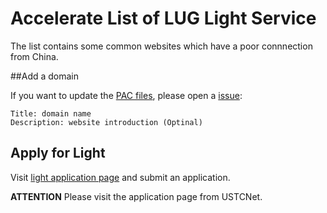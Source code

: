 # Accelerate List of LUG Light Service

The list contains some common websites which have a poor connnection from China.

##Add a domain

If you want to update the [PAC files](https://ftp.ustclug.org/light), please open a [issue](https://github.com/ustclug/light-list/issues/new):

```
Title: domain name
Description: website introduction (Optinal)
```

## Apply for Light

Visit [light application page](https://light.ustclug.org) and submit an application. 

**ATTENTION** Please visit the application page from USTCNet.

